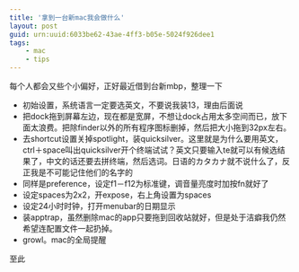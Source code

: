 ```yaml
---
title: '拿到一台新mac我会做什么'
layout: post
guid: urn:uuid:6033be62-43ae-4ff3-b05e-5024f926dee1
tags:
    - mac
    - tips
---
```


每个人都会又些个小偏好，正好最近借到台新mbp，整理一下

- 初始设置，系统语言一定要选英文，不要说我装13，理由后面说
- 把dock拖到屏幕左边，现在都是宽屏，不想让dock占用太多空间而已，放下面太浪费。把除finder以外的所有程序图标删掉，然后把大小拖到32px左右。
- 去shortcut设置关掉spotlight，装quicksilver。这里就是为什么要用英文，ctrl＋space叫出quicksilver开个终端试试？英文只要输入te就可以有候选结果了，中文的话还要去拼终端，然后选词。日语的カタカナ就不说什么了，反正我是不可能记住他们的名字的
- 同样是preference，设定f1－f12为标准键，调音量亮度时加按fn就好了
- 设定spaces为2x2，开expose，右上角设置为spaces
- 设定24小时时钟，打开menubar的日期显示
- 装apptrap，虽然删除mac的app只要拖到回收站就好，但是处于洁癖我仍然希望连配置文件一起扔掉。
- growl。mac的全局提醒

至此
